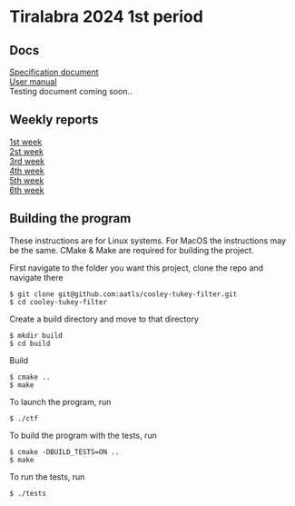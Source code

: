 # Tiralabra 2024 1st period

## Docs
[Specification document](./docs/specification-document.md)\
[User manual](./docs/user-manual.md)\
Testing document coming soon..

## Weekly reports
[1st week](./docs/weekly-report-1.md)\
[2st week](./docs/weekly-report-2.md)\
[3rd week](./docs/weekly-report-3.md)\
[4th week](./docs/weekly-report-4.md)\
[5th week](./docs/weekly-report-5.md)\
[6th week](./docs/weekly-report-6.md)

## Building the program
These instructions are for Linux systems. For MacOS the instructions may be the same. CMake & Make are required for building the project.

First navigate to the folder you want this project, clone the repo and navigate there
```
$ git clone git@github.com:aatls/cooley-tukey-filter.git
$ cd cooley-tukey-filter
```
Create a build directory and move to that directory
```
$ mkdir build
$ cd build
```
Build
```
$ cmake ..
$ make
```
To launch the program, run
```
$ ./ctf
```
To build the program with the tests, run
```
$ cmake -DBUILD_TESTS=ON ..
$ make
```
To run the tests, run
```
$ ./tests
```
